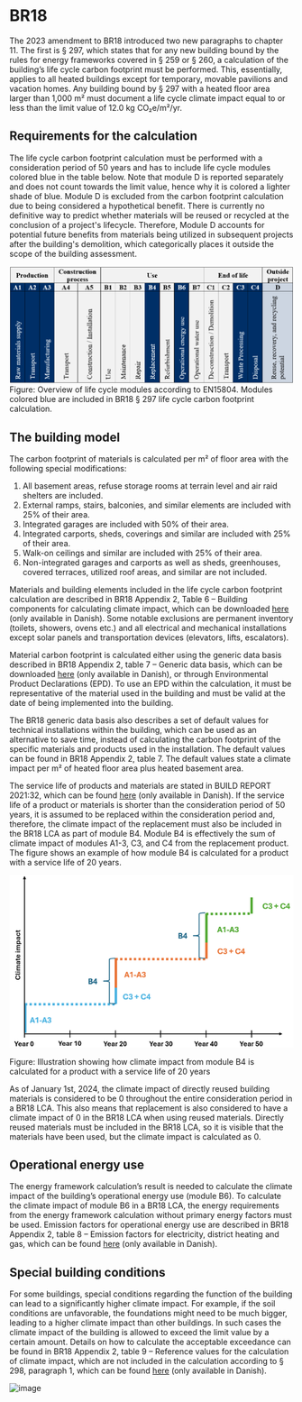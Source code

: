 # BR18
The 2023 amendment to BR18 introduced two new paragraphs to chapter 11. The first is § 297, which states that for any new building bound by the rules for energy frameworks covered in § 259 or § 260, a calculation of the building’s life cycle carbon footprint must be performed. This, essentially, applies to all heated buildings except for temporary, movable pavilions and vacation homes.
Any building bound by § 297 with a heated floor area larger than 1,000 m² must document a life cycle climate impact equal to or less than the limit value of 12.0 kg CO₂e/m²/yr.

## Requirements for the calculation
The life cycle carbon footprint calculation must be performed with a consideration period of 50 years and has to include life cycle modules colored blue in the table below. Note that module D is reported separately and does not count towards the limit value, hence why it is colored a lighter shade of blue. Module D is excluded from the carbon footprint calculation due to being considered a hypothetical benefit. There is currently no definitive way to predict whether materials will be reused or recycled at the conclusion of a project's lifecycle. Therefore, Module D accounts for potential future benefits from materials being utilized in subsequent projects after the building's demolition, which categorically places it outside the scope of the building assessment.

![Overview of life cycle modules according to EN15804. Modules colored blue are included in BR18 § 297 life cycle carbon footprint calculation](https://github.com/Emilhjort/Application-and-optimization-of-LCA-in-the-built-environment/blob/92a7ece042c0a650afbc7fda4552fbe105b39fb3/2%20Current%20Danish%20Legislation/Images/Overview%20of%20life%20cycle%20modules%20according%20to%20EN15804.png)
Figure: Overview of life cycle modules according to EN15804. Modules colored blue are included in BR18 § 297 life cycle carbon footprint calculation.

## The building model
The carbon footprint of materials is calculated per m² of floor area with the following special modifications:
1.	All basement areas, refuse storage rooms at terrain level and air raid shelters are included.
2.	External ramps, stairs, balconies, and similar elements are included with 25% of their area.
3.	Integrated garages are included with 50% of their area.
4.	Integrated carports, sheds, coverings and similar are included with 25% of their area.
5.	Walk-on ceilings and similar are included with 25% of their area.
6.	Non-integrated garages and carports as well as sheds, greenhouses, covered terraces, utilized roof areas, and similar are not included.

Materials and building elements included in the life cycle carbon footprint calculation are described in BR18 Appendix 2, Table 6 – Building components for calculating climate impact, which can be downloaded [here](https://www.bygningsreglementet.dk/Bilag/B2/Bilag_2/Tabel_6#e53ebfa8-1dea-4737-aa53-69c8a848b30c) (only available in Danish). Some notable exclusions are permanent inventory (toilets, showers, ovens etc.) and all electrical and mechanical installations except solar panels and transportation devices (elevators, lifts, escalators).

Material carbon footprint is calculated either using the generic data basis described in BR18 Appendix 2, table 7 – Generic data basis, which can be downloaded [here](https://www.bygningsreglementet.dk/Bilag/B2/Bilag_2/Tabel_7#787e83a6-b7d9-4a83-a4be-37574156daef) (only available in Danish), or through Environmental Product Declarations (EPD). To use an EPD within the calculation, it must be representative of the material used in the building and must be valid at the date of being implemented into the building.

The BR18 generic data basis also describes a set of default values for technical installations within the building, which can be used as an alternative to save time, instead of calculating the carbon footprint of the specific materials and products used in the installation. The default values can be found in BR18 Appendix 2, table 7. The default values state a climate impact per m² of heated floor area plus heated basement area.

The service life of products and materials are stated in BUILD REPORT 2021:32, which can be found [here](https://vbn.aau.dk/da/publications/build-levetidstabel-version-2021) (only available in Danish). If the service life of a product or materials is shorter than the consideration period of 50 years, it is assumed to be replaced within the consideration period and, therefore, the climate impact of the replacement must also be included in the BR18 LCA as part of module B4. Module B4 is effectively the sum of climate impact of modules A1-3, C3, and C4 from the replacement product. The figure shows an example of how module B4 is calculated for a product with a service life of 20 years.

![Illustration showing how climate impact from module B4 is calculated for a product with a service life of 20 years](https://github.com/Emilhjort/Application-and-optimization-of-LCA-in-the-built-environment/blob/99081100b9f4a9e5b03387287e09ea02f717d732/2%20Current%20Danish%20Legislation/Images/Illustration%20showing%20how%20climate%20impact%20from%20module%20B4%20is%20calculated%20for%20a%20product%20with%20a%20service%20life%20of%2020%20years.png)

Figure: Illustration showing how climate impact from module B4 is calculated for a product with a service life of 20 years

As of January 1st, 2024, the climate impact of directly reused building materials is considered to be 0 throughout the entire consideration period in a BR18 LCA. This also means that replacement is also considered to have a climate impact of 0 in the BR18 LCA when using reused materials. Directly reused materials must be included in the BR18 LCA, so it is visible that the materials have been used, but the climate impact is calculated as 0.

## Operational energy use
The energy framework calculation’s result is needed to calculate the climate impact of the building’s operational energy use (module B6).  To calculate the climate impact of module B6 in a BR18 LCA, the energy requirements from the energy framework calculation without primary energy factors must be used. Emission factors for operational energy use are described in BR18 Appendix 2, table 8 – Emission factors for electricity, district heating and gas, which can be found [here](https://www.bygningsreglementet.dk/bilag/b2/bilag_2/tabel_8/#c93d7bfe-6c32-4182-b858-cf113ba2a371) (only available in Danish). 

## Special building conditions
For some buildings, special conditions regarding the function of the building can lead to a significantly higher climate impact. For example, if the soil conditions are unfavorable, the foundations might need to be much bigger, leading to a higher climate impact than other buildings. In such cases the climate impact of the building is allowed to exceed the limit value by a certain amount. Details on how to calculate the acceptable exceedance can be found in BR18 Appendix 2, table 9 – Reference values for the calculation of climate impact, which are not included in the calculation according to § 298, paragraph 1, which can be found [here](https://www.bygningsreglementet.dk/bilag/b2/bilag_2/tabel_9/#514f3033-fd6d-4ff2-89eb-53a7752b8945) (only available in Danish).  


![image](https://github.com/user-attachments/assets/76f61648-c2f1-429e-ac94-e37e520fb5ee)
















